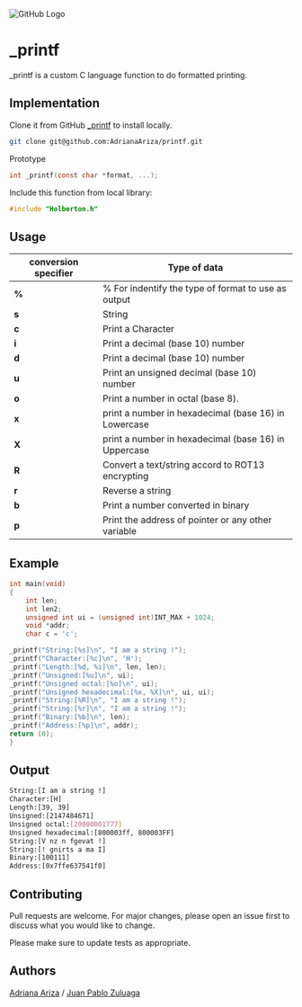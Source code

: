 ![GitHub Logo](https://www.holbertonschool.com/holberton-logo.png)


# _printf

_printf is a custom C language function to do formatted printing.

## Implementation

Clone it from GitHub [_printf](git@github.com:AdrianaAriza/printf.git) to install locally.

```bash
git clone git@github.com:AdrianaAriza/printf.git
```
Prototype
```c
int _printf(const char *format, ...);
```
Include this function from local library:
```c
#include "Holberton.h"
```


## Usage
| conversion specifier  | Type of data |
| ------------- | ------------- |
| **%**  | % For indentify the type of format to use as output|
| **s**  | String  |
| **c**  | Print a Character  |
| **i**  | Print a decimal (base 10) number  |
| **d**  | Print a decimal (base 10) number  |
| **u**  | Print an unsigned decimal (base 10) number  |
| **o**  | Print a number in octal (base 8).  |
| **x**  | print a number in hexadecimal (base 16) in Lowercase  |
| **X**  | print a number in hexadecimal (base 16) in Uppercase  |
| **R**  | Convert a text/string accord to ROT13 encrypting  |
| **r**  | Reverse a string |
| **b**  | Print a number converted in binary |
| **p**  | Print the address of pointer or any other variable|
## Example

```c
int main(void)
{
    int len;
    int len2;
    unsigned int ui = (unsigned int)INT_MAX + 1024;
    void *addr;
    char c = 'c';

_printf("String:[%s]\n", "I am a string !");
_printf("Character:[%c]\n", 'H');
_printf("Length:[%d, %i]\n", len, len);
_printf("Unsigned:[%u]\n", ui);
_printf("Unsigned octal:[%o]\n", ui);
_printf("Unsigned hexadecimal:[%x, %X]\n", ui, ui);
_printf("String:[%R]\n", "I am a string !");
_printf("String:[%r]\n", "I am a string !");
_printf("Binary:[%b]\n", len);
_printf("Address:[%p]\n", addr);
return (0);
}
```
## Output

```bash
String:[I am a string !]
Character:[H]
Length:[39, 39]
Unsigned:[2147484671]
Unsigned octal:[20000001777]
Unsigned hexadecimal:[800003ff, 800003FF]
String:[V nz n fgevat !]
String:[! gnirts a ma I]
Binary:[100111]
Address:[0x7ffe637541f0]
```

## Contributing
Pull requests are welcome. For major changes, please open an issue first to discuss what you would like to change.

Please make sure to update tests as appropriate.

## Authors
[Adriana Ariza](https://github.com/AdrianaAriza) /
[Juan Pablo Zuluaga](https://github.com/juanzuluaga91/)